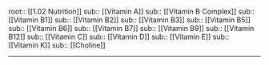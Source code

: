 root:: [[1.02 Nutrition]]
sub:: [[Vitamin A]]
sub:: [[Vitamin B Complex]]
sub:: [[Vitamin B1]]
sub:: [[Vitamin B2]]
sub:: [[Vitamin B3]]
sub:: [[Vitamin B5]]
sub:: [[Vitamin B6]]
sub:: [[Vitamin B7]]
sub:: [[Vitamin B9]]
sub:: [[Vitamin B12]]
sub:: [[Vitamin C]]
sub:: [[Vitamin D]]
sub:: [[Vitamin E]]
sub:: [[Vitamin K]]
sub:: [[Choline]]




---

